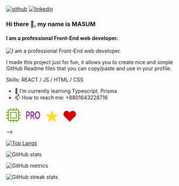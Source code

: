 [<img src='https://cdn.jsdelivr.net/npm/simple-icons@3.0.1/icons/github.svg' alt='github' height='40'>](https://github.com/mdmasumdu)  [<img src='https://cdn.jsdelivr.net/npm/simple-icons@3.0.1/icons/linkedin.svg' alt='linkedin' height='40'>](https://www.linkedin.com/in/mdmasumdu/)  

### Hi there 👋, my name is MASUM
#### I am a professional Front-End web developer.
![I am a professional Front-End web developer.](https://i.ibb.co/0fSZMZS/1695828458481.jpg)

I made this project just for fun, it allows you to create nice and simple GitHub Readme files that you can copy/paste and use in your profile.

Skills:  REACT / JS / HTML / CSS

- 🌱 I’m currently learning Typescript, Prisma 
- 📫 How to reach me: +8801643228716 




<a href='https://docs.github.com/en/developers'><img src='https://raw.githubusercontent.com/acervenky/animated-github-badges/master/assets/devbadge.gif' width='40' height='40'></a> <a href='https://github.com/pricing'><img src='https://raw.githubusercontent.com/acervenky/animated-github-badges/master/assets/pro.gif' width='40' height='40'></a> <a href='https://stars.github.com/'><img src='https://raw.githubusercontent.com/acervenky/animated-github-badges/master/assets/starbadge.gif' width='35' height='35'></a> <a href='https://docs.github.com/en/github/supporting-the-open-source-community-with-github-sponsors'><img src='https://raw.githubusercontent.com/acervenky/animated-github-badges/master/assets/sponsorbadge.gif' width='35' height='35'></a> 
<!--[![trophy](https://github-profile-trophy.vercel.app/?username=mdmasumdu)](https://github.com/ryo-ma/github-profile-trophy) --> -->

[![Top Langs](https://github-readme-stats.vercel.app/api/top-langs/?username=mdmasumdu)](https://github.com/anuraghazra/github-readme-stats)

![GitHub stats](https://github-readme-stats.vercel.app/api?username=mdmasumdu&show_icons=true&count_private=true)  

<!-- ![Vaunt Badge](https://api.vaunt.dev/v1/github/entities/mdmasumdu/contributions?format=svg&private=true)   -->

![GitHub metrics](https://metrics.lecoq.io/mdmasumdu)  

![GitHub streak stats](https://streak-stats.demolab.com/?user=mdmasumdu)  

